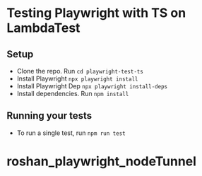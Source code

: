 # Testing Playwright with TS on LambdaTest

## Setup
* Clone the repo. Run `cd playwright-test-ts`
* Install Playwright `npx playwright install`
* Install Playwright Dep `npx playwright install-deps`
* Install dependencies. Run `npm install`

## Running your tests
- To run a single test, run 
  ```npm run test```
# roshan_playwright_nodeTunnel

